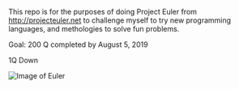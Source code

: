 This repo is for the purposes of doing Project Euler from http://projecteuler.net to challenge myself to try new programming languages, and methologies to solve fun problems. 

Goal: 200 Q completed by August 5, 2019

1Q Down

![Image of Euler]()
